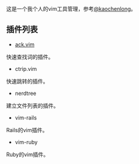 这是一个我个人的vim工具管理，参考[@kaochenlong](https://github.com/kaochenlong)。

## 插件列表

* [ack.vim](https://github.com/mileszs/ack.vim)

快速查找词的插件。

* ctrip.vim

快速跳转的插件。

* nerdtree

建立文件列表的插件。

* vim-rails

Rails的vim插件。

* vim-ruby

Ruby的vim插件。

